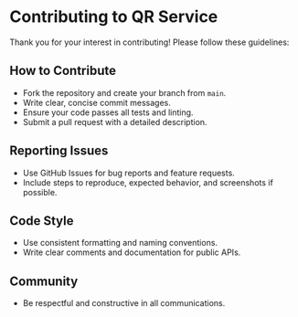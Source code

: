 # Contributing to QR Service

Thank you for your interest in contributing! Please follow these guidelines:

## How to Contribute
- Fork the repository and create your branch from `main`.
- Write clear, concise commit messages.
- Ensure your code passes all tests and linting.
- Submit a pull request with a detailed description.

## Reporting Issues
- Use GitHub Issues for bug reports and feature requests.
- Include steps to reproduce, expected behavior, and screenshots if possible.

## Code Style
- Use consistent formatting and naming conventions.
- Write clear comments and documentation for public APIs.

## Community
- Be respectful and constructive in all communications.
